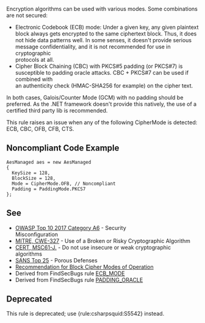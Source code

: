 
Encryption algorithms can be used with various modes. Some combinations are not secured:

- Electronic Codebook (ECB) mode: Under a given key, any given plaintext block always gets encrypted to the same ciphertext block. Thus, it does<br>  not hide data patterns well. In some senses, it doesn't provide serious message confidentiality, and it is not recommended for use in cryptographic<br>  protocols at all.
- Cipher Block Chaining (CBC) with PKCS#5 padding (or PKCS#7) is susceptible to padding oracle attacks. CBC + PKCS#7 can be used if combined with<br>  an authenticity check (HMAC-SHA256 for example) on the cipher text.


In both cases, Galois/Counter Mode (GCM) with no padding should be preferred. As the .NET framework doesn't provide this natively, the use of a<br>certified third party lib is recommended.

This rule raises an issue when any of the following CipherMode is detected: ECB, CBC, OFB, CFB, CTS.

## Noncompliant Code Example


    AesManaged aes = new AesManaged
    {
      KeySize = 128,
      BlockSize = 128,
      Mode = CipherMode.OFB, // Noncompliant
      Padding = PaddingMode.PKCS7
    };


## See

- [OWASP Top 10 2017 Category A6](https://www.owasp.org/index.php/Top_10-2017_A6-Security_Misconfiguration) - Security<br>  Misconfiguration
- [MITRE, CWE-327](http://cwe.mitre.org/data/definitions/327.html) - Use of a Broken or Risky Cryptographic Algorithm
- [CERT, MSC61-J.](https://www.securecoding.cert.org/confluence/x/VwAZAg) - Do not use insecure or weak cryptographic algorithms
- [SANS Top 25](https://www.sans.org/top25-software-errors/#cat3) - Porous Defenses
- [Recommendation for Block Cipher Modes of Operation](https://nvlpubs.nist.gov/nistpubs/Legacy/SP/nistspecialpublication800-38a.pdf)
- Derived from FindSecBugs rule [ECB\_MODE](https://find-sec-bugs.github.io/bugs.htm#ECB_MODE)
- Derived from FindSecBugs rule [PADDING\_ORACLE](https://find-sec-bugs.github.io/bugs.htm#PADDING_ORACLE)


## Deprecated

This rule is deprecated; use {rule:csharpsquid:S5542} instead.
